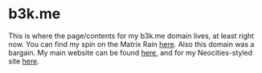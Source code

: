 # b3k.me
This is where the page/contents for my b3k.me domain lives, at least right now. You can find my spin on the Matrix Rain [here](B3KtUEX.htm).
Also this domain was a bargain. My main website can be found [here](http://stgiga.github.io), and for my Neocities-styled site [here](http://stgiga.github.io). 
